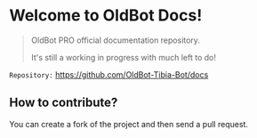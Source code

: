 # Welcome to OldBot Docs!

> OldBot PRO official documentation repository.
>
> It's still a working in progress with much left to do!

`Repository:` https://github.com/OldBot-Tibia-Bot/docs


## How to contribute? 

You can create a fork of the project and then send a pull request.


